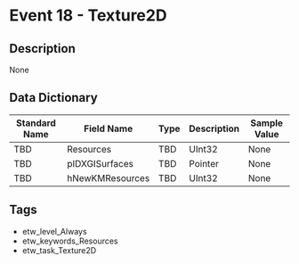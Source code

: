 # Event 18 - Texture2D

## Description
None

## Data Dictionary
|Standard Name|Field Name|Type|Description|Sample Value|
|---|---|---|---|---|
|TBD|Resources|TBD|UInt32|None|None|
|TBD|pIDXGISurfaces|TBD|Pointer|None|None|
|TBD|hNewKMResources|TBD|UInt32|None|None|

## Tags
* etw_level_Always
* etw_keywords_Resources
* etw_task_Texture2D
